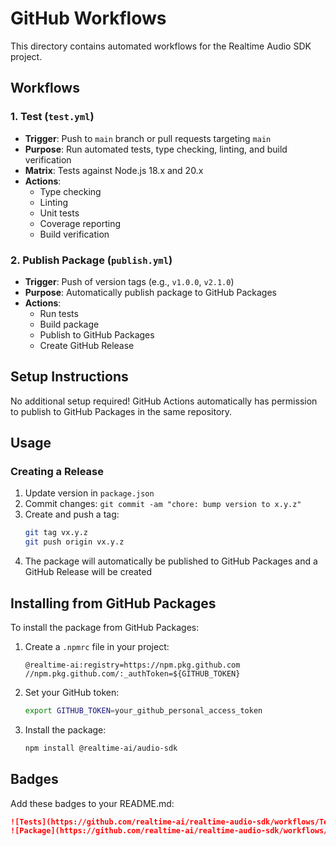 # GitHub Workflows

This directory contains automated workflows for the Realtime Audio SDK project.

## Workflows

### 1. Test (`test.yml`)
- **Trigger**: Push to `main` branch or pull requests targeting `main`
- **Purpose**: Run automated tests, type checking, linting, and build verification
- **Matrix**: Tests against Node.js 18.x and 20.x
- **Actions**:
  - Type checking
  - Linting
  - Unit tests
  - Coverage reporting
  - Build verification

### 2. Publish Package (`publish.yml`)
- **Trigger**: Push of version tags (e.g., `v1.0.0`, `v2.1.0`)
- **Purpose**: Automatically publish package to GitHub Packages
- **Actions**:
  - Run tests
  - Build package
  - Publish to GitHub Packages
  - Create GitHub Release

## Setup Instructions

No additional setup required! GitHub Actions automatically has permission to publish to GitHub Packages in the same repository.

## Usage

### Creating a Release
1. Update version in `package.json`
2. Commit changes: `git commit -am "chore: bump version to x.y.z"`
3. Create and push a tag:
   ```bash
   git tag vx.y.z
   git push origin vx.y.z
   ```
4. The package will automatically be published to GitHub Packages and a GitHub Release will be created

## Installing from GitHub Packages

To install the package from GitHub Packages:

1. Create a `.npmrc` file in your project:
   ```
   @realtime-ai:registry=https://npm.pkg.github.com
   //npm.pkg.github.com/:_authToken=${GITHUB_TOKEN}
   ```

2. Set your GitHub token:
   ```bash
   export GITHUB_TOKEN=your_github_personal_access_token
   ```

3. Install the package:
   ```bash
   npm install @realtime-ai/audio-sdk
   ```

## Badges

Add these badges to your README.md:

```markdown
![Tests](https://github.com/realtime-ai/realtime-audio-sdk/workflows/Test/badge.svg)
![Package](https://github.com/realtime-ai/realtime-audio-sdk/workflows/Publish%20Package/badge.svg)
```